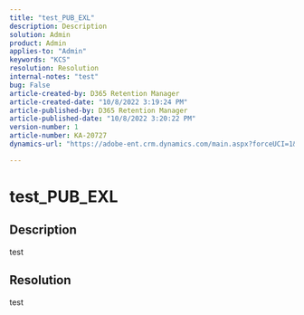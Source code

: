```yaml
---
title: "test_PUB_EXL"
description: Description
solution: Admin
product: Admin
applies-to: "Admin"
keywords: "KCS"
resolution: Resolution
internal-notes: "test"
bug: False
article-created-by: D365 Retention Manager
article-created-date: "10/8/2022 3:19:24 PM"
article-published-by: D365 Retention Manager
article-published-date: "10/8/2022 3:20:22 PM"
version-number: 1
article-number: KA-20727
dynamics-url: "https://adobe-ent.crm.dynamics.com/main.aspx?forceUCI=1&pagetype=entityrecord&etn=knowledgearticle&id=f21c9d90-1c47-ed11-bba2-002248086cae"

---
```

# test_PUB_EXL

## Description

test

## Resolution


test
